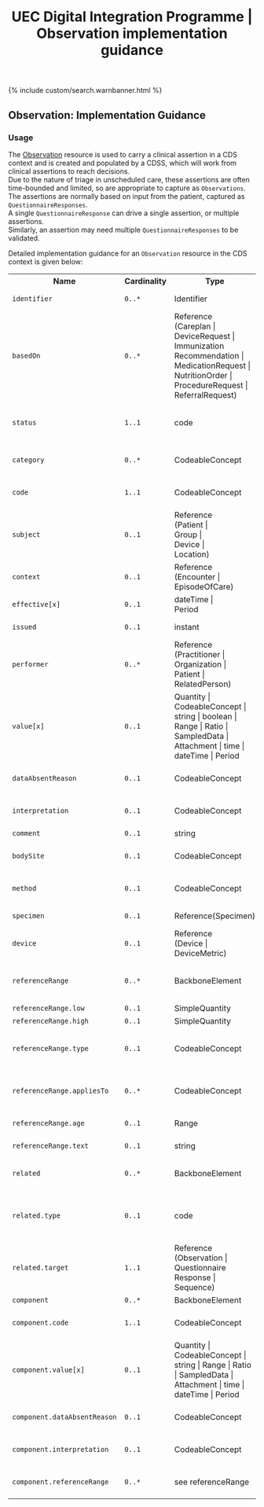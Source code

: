﻿---
title: UEC Digital Integration Programme | Observation implementation guidance
keywords: observation, rest,
tags: [rest,fhir,api]
sidebar: ctp_rest_sidebar
permalink: api_observation.html
summary: Observation resource implementation guidance
---

{% include custom/search.warnbanner.html %}
<!--
{% include custom/fhir.referencemin.html resource="" userlink="" page="" fhirname="Questionnaire" fhirlink="[Questionnaire](http://hl7.org/fhir/stu3/questionnaire.html)" content="User Stories" userlink="" %}
-->
## Observation: Implementation Guidance ##

### Usage ###
The [Observation](http://hl7.org/fhir/stu3/observation.html) resource is used to carry a clinical assertion in a CDS context and is created and populated by a CDSS, which will work from clinical assertions to reach decisions.  
Due to the nature of triage in unscheduled care, these assertions are often time-bounded and limited, so are appropriate to capture as `Observations`. The assertions are normally based on input from the patient, captured as `QuestionnaireResponses`.  
A single `QuestionnaireResponse` can drive a single assertion, or multiple assertions.  
Similarly, an assertion may need multiple `QuestionnaireResponses` to be validated.

Detailed implementation guidance for an `Observation` resource in the CDS context is given below:  


<table style="min-width:100%;width:100%">

<tr>
    <th style="width:10%;">Name</th>
    <th style="width:5%;">Cardinality</th>
    <th style="width:10%;">Type</th>
      <th style="width:38%;">FHIR Documentation</th>
   <th style="width:37%;">CDS Implementation Guidance</th>
</tr>
<tr>
  <td><code class="highlighter-rouge">identifier</code></td>
    <td><code class="highlighter-rouge">0..*</code></td>
    <td>Identifier</td>
    <td>Business Identifier for observation</td>
<td>A unique identifier for the <code class="highlighter-rouge">Observation</code>.</td>
</tr>
<tr>
  <td><code class="highlighter-rouge">basedOn</code></td>
      <td><code class="highlighter-rouge">0..*</code></td>
    <td>Reference<br>(Careplan |<br>DeviceRequest |<br>Immunization<br>Recommendation |<br>MedicationRequest |<br>NutritionOrder |<br>ProcedureRequest |<br>ReferralRequest)</td>
    <td>Fulfills plan, proposal or order</td>
<td></td>
 </tr>
<tr>
  <td><code class="highlighter-rouge">status</code></td>
      <td><code class="highlighter-rouge">1..1</code></td>
    <td>code</td>
    <td>registered | preliminary | final | amended + <a href="https://www.hl7.org/fhir/stu3/valueset-observation-status.html">ObservationStatus (Required)</a>.</td>
<td>This will normally be 'final', but may be 'amended' (where a user has amended their answers to a question).</td>
 </tr>
<tr>
  <td><code class="highlighter-rouge">category</code></td>
      <td><code class="highlighter-rouge">0..*</code></td>
   <td>CodeableConcept</td>
    <td>Classification of type of observation <a href="https://www.hl7.org/fhir/stu3/valueset-observation-category.html">Observation Category Codes (Preferred)</a>.</td>
<td></td>
</tr>
<tr>
  <td><code class="highlighter-rouge">code</code></td>
      <td><code class="highlighter-rouge">1..1</code></td>
    <td>CodeableConcept</td>
    <td>Type of observation (code/type) <a href="https://www.hl7.org/fhir/stu3/valueset-observation-codes.html">LOINC Codes (Example)</a>.</td>
<td>Snomed CT code for the <code class="highlighter-rouge">Observation</code>.</td>
 </tr>
<tr>
  <td><code class="highlighter-rouge">subject</code></td>
      <td><code class="highlighter-rouge">0..1</code></td>
 <td>Reference<br>(Patient |<br>Group |<br>Device |<br>Location)</td>
    <td>Who and/or what this is about</td>
<td>This SHOULD NOT be populated.</td>
 </tr>
<tr>
  <td><code class="highlighter-rouge">context</code></td>
      <td><code class="highlighter-rouge">0..1</code></td>
    <td>Reference<br>(Encounter |<br>EpisodeOfCare)</td>
    <td>Healthcare event during which this observation is made</td>
<td></td>
 </tr>
<tr>
  <td><code class="highlighter-rouge">effective[x]</code></td>
      <td><code class="highlighter-rouge">0..1</code></td>
     <td>dateTime |<br>Period</td>
    <td>Clinically relevant time/time-period for observation</td>
<td>This SHOULD be populated.</td>
 </tr>
<tr>
  <td><code class="highlighter-rouge">issued</code></td>
      <td><code class="highlighter-rouge">0..1</code></td>
    <td>instant</td>
    <td>Date/Time this was made available</td>
<td>This SHOULD be populated.</td>
 </tr>
<tr>
  <td><code class="highlighter-rouge">performer</code></td>
      <td><code class="highlighter-rouge">0..*</code></td>
    <td>Reference<br>(Practitioner |<br>Organization |<br>Patient |<br>RelatedPerson)</td>
    <td>Who is responsible for the observation</td>
<td>This SHOULD be populated with a reference to the organisation of the service provider which would be taken from the <code class="highlighter-rouge">ServiceDefinition.$evaluate.inputParameters</code> element.</td>
 </tr>
<tr>
  <td><code class="highlighter-rouge">value[x]</code></td>
      <td><code class="highlighter-rouge">0..1</code></td>
      <td>Quantity | CodeableConcept | string | boolean | Range | Ratio | SampledData | Attachment | time | dateTime | Period</td>
<td>Actual result</td>
<td>This may be of any type, but will often be of type <code class="highlighter-rouge">valueBoolean</code> to indicate the presence or absence of the Observation type recorded in the <code class="highlighter-rouge">Observation.code</code> element.</td>
 </tr>
<tr>
  <td><code class="highlighter-rouge">dataAbsentReason</code></td>
      <td><code class="highlighter-rouge">0..1</code></td>
   <td>CodeableConcept</td>
    <td>Why the result is missing <a href="https://www.hl7.org/fhir/stu3/valueset-observation-valueabsentreason.html">Observation Value Absent Reason (Extensible)</a></td>
<td></td>
 </tr>
<tr>
  <td><code class="highlighter-rouge">interpretation</code></td>
      <td><code class="highlighter-rouge">0..1</code></td>
   <td>CodeableConcept</td>
    <td>High, low, normal, etc. <a href="https://www.hl7.org/fhir/stu3/valueset-observation-interpretation.html">Observation Interpretation Codes (Extensible)</a></td>
<td></td>
 </tr>
<tr>
  <td><code class="highlighter-rouge">comment</code></td>
      <td><code class="highlighter-rouge">0..1</code></td>
    <td>string</td>
    <td>Comments about result</td>
<td></td>
 </tr>
<tr>
  <td><code class="highlighter-rouge">bodySite</code></td>
      <td><code class="highlighter-rouge">0..1</code></td>
   <td>CodeableConcept</td>
    <td>Observed body part <a href="https://www.hl7.org/fhir/stu3/valueset-body-site.html">SNOMED CT Body Structures (Example)</a></td>
<td></td>
 </tr>
<tr>
  <td><code class="highlighter-rouge">method</code></td>
      <td><code class="highlighter-rouge">0..1</code></td>
   <td>CodeableConcept</td>
    <td>How it was done <a href="https://www.hl7.org/fhir/stu3/valueset-observation-methods.html">Observation Methods (Example)</a></td>
<td></td>
 </tr>
<tr>
  <td><code class="highlighter-rouge">specimen</code></td>
      <td><code class="highlighter-rouge">0..1</code></td>
    <td>Reference(Specimen)</td>
  <td>Specimen used for this observation</td>
<td></td>
 </tr>
<tr>
  <td><code class="highlighter-rouge">device</code></td>
      <td><code class="highlighter-rouge">0..1</code></td>
    <td>Reference<br>(Device |<br>DeviceMetric)</td>
    <td>(Measurement) Device</td>
<td></td>
 </tr>
<tr>
  <td><code class="highlighter-rouge">referenceRange</code></td>
      <td><code class="highlighter-rouge">0..*</code></td>
    <td>BackboneElement</td>
    <td>Provides guide for interpretation<br>
+ Must have at least a low or a high or text</td>
<td></td>
 </tr>
<tr>
  <td><code class="highlighter-rouge">referenceRange.low</code></td>
      <td><code class="highlighter-rouge">0..1</code></td>
 <td>SimpleQuantity</td>
    <td>Low Range, if relevant</td>
    <td></td>
</tr>
<tr>
  <td><code class="highlighter-rouge">referenceRange.high</code></td>
      <td><code class="highlighter-rouge">0..1</code></td>
 <td>SimpleQuantity</td>
    <td>High Range, if relevant</td>
    <td></td>
</tr>
<tr>
  <td><code class="highlighter-rouge">referenceRange.type</code></td>
      <td><code class="highlighter-rouge">0..1</code></td>
 <td>CodeableConcept</td>
    <td>Reference range qualifier <a href="https://www.hl7.org/fhir/stu3/valueset-referencerange-meaning.html">Observation Reference Range Meaning Codes (Extensible)</a></td>
    <td></td>
</tr>
<tr>
  <td><code class="highlighter-rouge">referenceRange.appliesTo</code></td>
      <td><code class="highlighter-rouge">0..*</code></td>
 <td>CodeableConcept</td>
    <td>Reference range population <a href="https://www.hl7.org/fhir/stu3/valueset-referencerange-appliesto.html">Observation Reference Range Applies To Codes (Example)</a></td>
    <td></td>
</tr>
<tr>
  <td><code class="highlighter-rouge">referenceRange.age</code></td>
      <td><code class="highlighter-rouge">0..1</code></td>
 <td>Range</td>
    <td>Applicable age range, if relevant</td>
    <td></td>
</tr>
<tr>
  <td><code class="highlighter-rouge">referenceRange.text</code></td>
      <td><code class="highlighter-rouge">0..1</code></td>
 <td>string</td>
    <td>Text based reference range in an observation</td>
    <td></td>
</tr>
<tr>
  <td><code class="highlighter-rouge">related</code></td>
      <td><code class="highlighter-rouge">0..*</code></td>
    <td>BackboneElement</td>
    <td>Resource related to this observation</td>
<td>This SHOULD be populated with the <code class="highlighter-rouge">QuestionnaireResponse</code> resources which affected the population of this <code class="highlighter-rouge">Observation</code>.</td>
 </tr>
<tr>
  <td><code class="highlighter-rouge">related.type</code></td>
      <td><code class="highlighter-rouge">0..1</code></td>
 <td>code</td>
    <td>has-member | derived-from | sequel-to | replaces | qualified-by | interfered-by <a href="https://www.hl7.org/fhir/stu3/valueset-observation-relationshiptypes.html">ObservationRelationshipType (Required)</a></td>
    <td>This should be populated with the value 'derived-from'.</td>
</tr>
<tr>
  <td><code class="highlighter-rouge">related.target</code></td>
      <td><code class="highlighter-rouge">1..1</code></td>
 <td>Reference<br>(Observation |<br>Questionnaire<br>Response |<br>Sequence)</td>
    <td>Resource that is related to this one</td>
<td></td>
 </tr>
<tr>
  <td><code class="highlighter-rouge">component</code></td>
      <td><code class="highlighter-rouge">0..*</code></td>
    <td>BackboneElement</td>
    <td>Component results</td>
<td></td>
 </tr>
<tr>
  <td><code class="highlighter-rouge">component.code</code></td>
      <td><code class="highlighter-rouge">1..1</code></td>
 <td>CodeableConcept</td>
    <td>Type of component observation (code/type) <a href="https://www.hl7.org/fhir/stu3/valueset-observation-codes.html">LOINC Codes (Example)</a></td>
    <td></td>
</tr>
<tr>
  <td><code class="highlighter-rouge">component.value[x]</code></td>
      <td><code class="highlighter-rouge">0..1</code></td>
      <td>Quantity | CodeableConcept | string | Range | Ratio | SampledData | Attachment | time | dateTime | Period</td>
<td>Actual component result</td>
<td></td>
 </tr>
<tr>
  <td><code class="highlighter-rouge">component.dataAbsentReason</code></td>
      <td><code class="highlighter-rouge">0..1</code></td>
   <td>CodeableConcept</td>
    <td>Why the component result is missing <a href="https://www.hl7.org/fhir/stu3/valueset-observation-valueabsentreason.html">Observation Value Absent Reason (Extensible)</a></td>
<td></td>
 </tr>
<tr>
  <td><code class="highlighter-rouge">component.interpretation</code></td>
      <td><code class="highlighter-rouge">0..1</code></td>
   <td>CodeableConcept</td>
    <td>High, low, normal, etc. <a href="https://www.hl7.org/fhir/stu3/valueset-observation-interpretation.html">Observation Interpretation Codes (Extensible)</a></td>
<td></td>
 </tr>
<tr>
  <td><code class="highlighter-rouge">component.referenceRange</code></td>
      <td><code class="highlighter-rouge">0..*</code></td>
   <td>see referenceRange</td>
    <td>Provides guide for interpretation of component result</td>
<td></td>
 </tr>
</table>

<!-- ## Example Scenario ##
Placeholder -->






